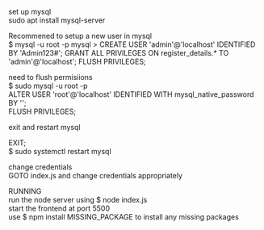 set up mysql  
    sudo apt install mysql-server  

Recommened to setup a new user in mysql  
    $ mysql -u root -p
    mysql > CREATE USER 'admin'@'localhost' IDENTIFIED BY 'Admin123#';
            GRANT ALL PRIVILEGES ON register_details.* TO 'admin'@'localhost';
            FLUSH PRIVILEGES;


need to flush permisiions  
    $ sudo mysql -u root -p  
    ALTER USER 'root'@'localhost' IDENTIFIED WITH mysql_native_password BY '';  
    FLUSH PRIVILEGES;  
 

exit and restart mysql  
  
EXIT;  
    $ sudo systemctl restart mysql  

change credentials  
    GOTO index.js and change credentials appropriately  

RUNNING  
    run the node server using $ node index.js  
    start the frontend at port 5500  
    use $ npm install MISSING_PACKAGE to install any missing packages  